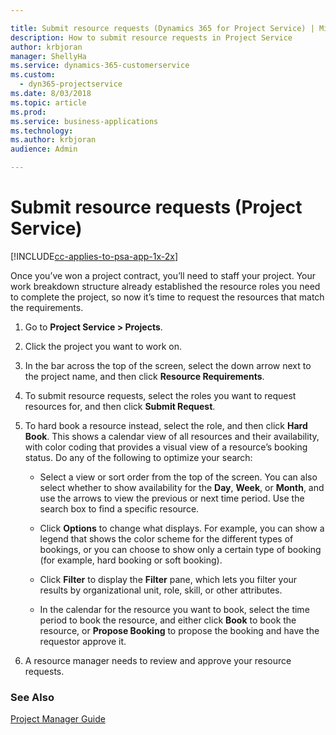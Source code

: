 ```yaml
---

title: Submit resource requests (Dynamics 365 for Project Service) | MicrosoftDocs
description: How to submit resource requests in Project Service
author: krbjoran
manager: ShellyHa
ms.service: dynamics-365-customerservice
ms.custom:
  - dyn365-projectservice
ms.date: 8/03/2018
ms.topic: article
ms.prod: 
ms.service: business-applications
ms.technology: 
ms.author: krbjoran
audience: Admin

---
```

# Submit resource requests (Project Service)

[!INCLUDE[cc-applies-to-psa-app-1x-2x](../includes/cc-applies-to-psa-app-1x-2x.md)]

Once you’ve won a project contract, you’ll need to staff your project. Your work breakdown structure already established the resource roles you need to complete the project, so now it’s time to request the resources that match the requirements.  
  
1.  Go to **Project Service > Projects**.  
  
2.  Click the project you want to work on.  
  
3.  In the bar across the top of the screen, select the down arrow next to the project name, and then click **Resource Requirements**.  
  
4.  To submit resource requests, select the roles you want to request resources for, and then click **Submit Request**.  
  
5.  To hard book a resource instead, select the role, and then click **Hard Book**. This shows a calendar view of all resources and their availability, with color coding that provides a visual view of a resource’s booking status. Do any of the following to optimize your search:  
  
    -   Select a view or sort order from the top of the screen. You can also select whether to show availability for the **Day**, **Week**, or **Month**, and use the arrows to view the previous or next time period. Use the search box to find a specific resource.  
  
    -   Click **Options** to change what displays. For example, you can show a legend that shows the color scheme for the different types of bookings, or you can choose to show only a certain type of booking (for example, hard booking or soft booking).  
  
    -   Click **Filter** to display the **Filter** pane, which lets you filter your results by organizational unit, role, skill, or other attributes.  
  
    -   In the calendar for the resource you want to book, select the time period to book the resource, and either click **Book** to book the resource, or **Propose Booking** to propose the booking and have the requestor approve it.  
  
6.  A resource manager needs to review and approve your resource requests.  
  
### See Also  
 [Project Manager Guide](../project-service/project-manager-guide.md)
